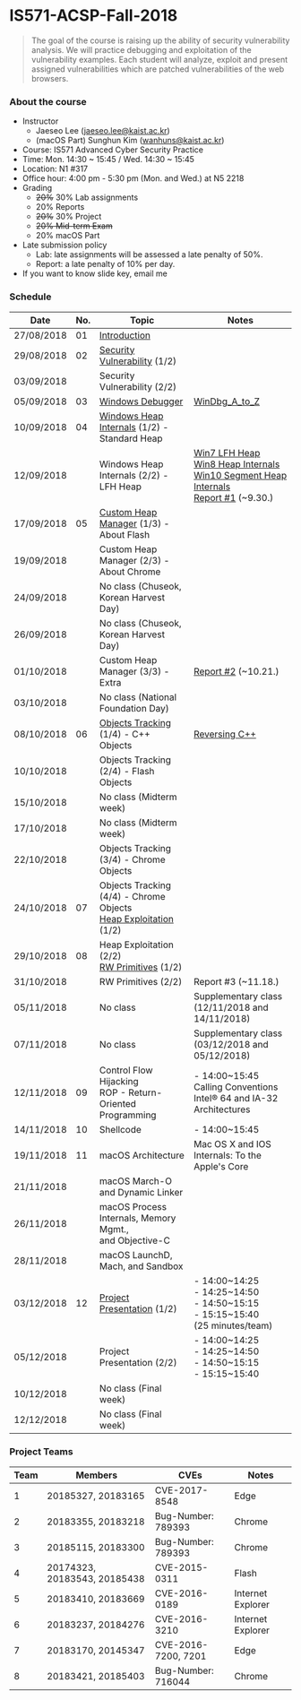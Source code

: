 # IS571-ACSP-Fall-2018 

> The goal of the course is raising up the ability of security vulnerability analysis. We will practice debugging and exploitation of the vulnerability examples. Each student will analyze, exploit and present assigned vulnerabilities which are patched vulnerabilities of the web browsers.

### About the course
* Instructor
	* Jaeseo Lee (jaeseo.lee@kaist.ac.kr)
	* (macOS Part) Sunghun Kim (wanhuns@kaist.ac.kr)
* Course: IS571 Advanced Cyber Security Practice
* Time: Mon. 14:30 ~ 15:45 / Wed. 14:30 ~ 15:45
* Location: N1 #317
* Office hour: 4:00 pm - 5:30 pm (Mon. and Wed.) at N5 2218
* Grading
	* <del>20%</del> 30% Lab assignments
	* 20% Reports
	* <del>20%</del> 30% Project 
	* <del>20% Mid-term Exam</del>
	* 20% macOS Part
* Late submission policy 
	* Lab: late assignments will be assessed a late penalty of 50%.
	* Report: a late penalty of 10% per day.
* If you want to know slide key, email me

### Schedule
| Date       |  No.    | Topic           | Notes 
|------------|-----------------|-----------------|-------
| 27/08/2018 | 01 | <a href='https://github.com/jaeseolee/IS571-ACSP-Fall-2018/raw/master/lec01/01-Introduction.pdf'>Introduction</a>
| 29/08/2018 | 02 | <a href='https://github.com/jaeseolee/IS571-ACSP-Fall-2018/raw/master/lec02/02-Security Vulnerability.pdf'>Security Vulnerability</a> (1/2)
| 03/09/2018 | | Security Vulnerability (2/2)
| 05/09/2018 | 03 | <a href='https://github.com/jaeseolee/IS571-ACSP-Fall-2018/raw/master/lec03/03-Windows Debugger.pdf'>Windows Debugger</a> | <a href='https://github.com/jaeseolee/IS571-ACSP-Fall-2018/raw/master/lec03/WinDbg_A_to_Z.pdf'>WinDbg_A_to_Z</a>
| 10/09/2018 | 04 | <a href='https://github.com/jaeseolee/IS571-ACSP-Fall-2018/raw/master/lec04/04-Windows Heap Internals.pdf'>Windows Heap Internals</a> (1/2) - Standard Heap
| 12/09/2018 | | Windows Heap Internals (2/2) - LFH Heap | <a href='https://github.com/jaeseolee/IS571-ACSP-Fall-2018/raw/master/lec04/Understanding_the_Low_Fragmentation_Heap.pdf'>Win7 LFH Heap</a><br><a href='https://github.com/jaeseolee/IS571-ACSP-Fall-2018/raw/master/lec04/Windows_8_Heap_Internals.pdf'>Win8 Heap Internals</a><br><a href='https://github.com/jaeseolee/IS571-ACSP-Fall-2018/raw/master/lec04/Windows_10_Internals.pdf'>Win10 Segment Heap Internals</a><br><a href='https://github.com/jaeseolee/IS571-ACSP-Fall-2018/raw/master/lec04/04-Windows Heap Internals-Report01.pdf'>Report #1</a> (~9.30.)
| 17/09/2018 | 05 | <a href='https://github.com/jaeseolee/IS571-ACSP-Fall-2018/raw/master/lec05/05-Custom Heap Manager.pdf'>Custom Heap Manager</a> (1/3) - About Flash
| 19/09/2018 | | Custom Heap Manager (2/3) - About Chrome
| 24/09/2018 | | No class (Chuseok, Korean Harvest Day)
| 26/09/2018 | | No class (Chuseok, Korean Harvest Day)
| 01/10/2018 | | Custom Heap Manager (3/3) - Extra | <a href='https://github.com/jaeseolee/IS571-ACSP-Fall-2018/raw/master/lec05/05-Custom Heap Manager-Report02.pdf'>Report #2</a> (~10.21.)
| 03/10/2018 | | No class (National Foundation Day)
| 08/10/2018 | 06 | <a href='https://github.com/jaeseolee/IS571-ACSP-Fall-2018/raw/master/lec06/06-Objects Tracking.pdf'>Objects Tracking</a> (1/4) - C++ Objects | <a href='https://github.com/jaeseolee/IS571-ACSP-Fall-2018/raw/master/lec06/bh-dc-07-Sabanal_Yason-WP.pdf'>Reversing C++</a>
| 10/10/2018 | | Objects Tracking (2/4) - Flash Objects
| 15/10/2018 | | No class (Midterm week)
| 17/10/2018 | | No class (Midterm week)
| 22/10/2018 | | Objects Tracking (3/4) - Chrome Objects
| 24/10/2018 | 07 | Objects Tracking (4/4) - Chrome Objects<br><a href='https://github.com/jaeseolee/IS571-ACSP-Fall-2018/raw/master/lec07/07-Heap Exploitation.pdf'>Heap Exploitation</a> (1/2)
| 29/10/2018 | 08 | Heap Exploitation (2/2)<br><a href='https://github.com/jaeseolee/IS571-ACSP-Fall-2018/raw/master/lec08/08-RW Primitives.pdf'>RW Primitives</a> (1/2)
| 31/10/2018 | | RW Primitives (2/2) | Report #3 (~11.18.)
| 05/11/2018 | | No class | Supplementary class<br>(12/11/2018 and 14/11/2018)
| 07/11/2018 | | No class | Supplementary class<br>(03/12/2018 and 05/12/2018)
| 12/11/2018 | 09 | Control Flow Hijacking<br>ROP - Return-Oriented Programming | - 14:00\~15:45<br>Calling Conventions<br>Intel® 64 and IA-32 Architectures
| 14/11/2018 | 10 | Shellcode | - 14:00\~15:45
| 19/11/2018 | 11 | macOS Architecture | Mac OS X and IOS Internals: To the Apple's Core
| 21/11/2018 | | macOS March-O and Dynamic Linker
| 26/11/2018 | | macOS Process Internals, Memory Mgmt.,<br> and Objective-C
| 28/11/2018 | | macOS LaunchD, Mach, and Sandbox
| 03/12/2018 | 12 |<a href='https://github.com/jaeseolee/IS571-ACSP-Fall-2018/raw/master/lec12/12-Project.pdf'>Project Presentation</a> (1/2) | - 14:00\~14:25<br>\- 14:25\~14:50<br>\- 14:50\~15:15<br>\- 15:15\~15:40<br>(25 minutes/team)
| 05/12/2018 | | Project Presentation (2/2) | \- 14:00\~14:25<br>\- 14:25\~14:50<br>\- 14:50\~15:15<br>\- 15:15\~15:40
| 10/12/2018 | | No class (Final week)
| 12/12/2018 | | No class (Final week)

### Project Teams
| Team   | Members                      | CVEs                | Notes   |
|--------|------------------------------|---------------------|---------|
| 1 | 20185327, 20183165 | CVE-2017-8548 | Edge |
| 2 | 20183355, 20183218 | Bug-Number: 789393 | Chrome |
| 3 | 20185115, 20183300 | Bug-Number: 789393 | Chrome |
| 4 | 20174323, 20183543, 20185438 | CVE-2015-0311 | Flash |
| 5 | 20183410, 20183669 | CVE-2016-0189 | Internet Explorer |
| 6 | 20183237, 20184276 | CVE-2016-3210 | Internet Explorer |
| 7 | 20183170, 20145347 | CVE-2016-7200, 7201 | Edge |
| 8 | 20183421, 20185403 | Bug-Number: 716044  | Chrome |
